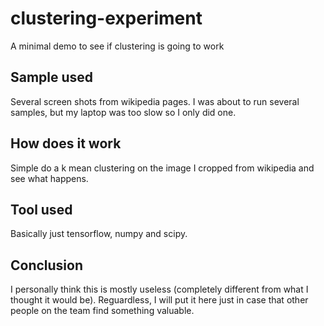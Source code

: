 # clustering-experiment
A minimal demo to see if clustering is going to work

## Sample used
Several screen shots from wikipedia pages. I was about to run several samples, but my laptop was too slow so I only did one.

## How does it work
Simple do a k mean clustering on the image I cropped from wikipedia and see what happens.

## Tool used
Basically just tensorflow, numpy and scipy.

## Conclusion
I personally think this is mostly useless (completely different from what I thought it would be). Reguardless, I will put it here just in case that other people on the team find something valuable.

